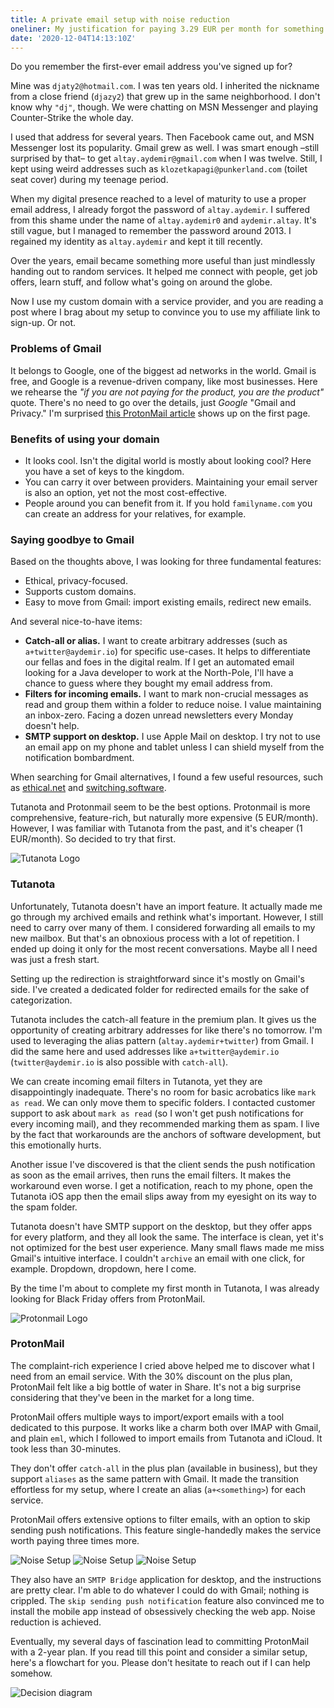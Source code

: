```yaml
---
title: A private email setup with noise reduction
oneliner: My justification for paying 3.29 EUR per month for something free.
date: '2020-12-04T14:13:10Z'
---
```


Do you remember the first-ever email address you've signed up for?

Mine was `djaty2@hotmail.com`. I was ten years old. I inherited the nickname from a close friend (`djazy2`) that grew up in the same neighborhood. I don't know why `"dj"`, though. We were chatting on MSN Messenger and playing Counter-Strike the whole day.

I used that address for several years. Then Facebook came out, and MSN Messenger lost its popularity. Gmail grew as well. I was smart enough –still surprised by that– to get `altay.aydemir@gmail.com` when I was twelve. Still, I kept using weird addresses such as `klozetkapagi@punkerland.com` (toilet seat cover) during my teenage period.

When my digital presence reached to a level of maturity to use a proper email address, I already forgot the password of `altay.aydemir`. I suffered from this shame under the name of `altay.aydemir0` and `aydemir.altay`. It's still vague, but I managed to remember the password around 2013. I regained my identity as `altay.aydemir` and kept it till recently.

Over the years, email became something more useful than just mindlessly handing out to random services. It helped me connect with people, get job offers, learn stuff, and follow what's going on around the globe.

Now I use my custom domain with a service provider, and you are reading a post where I brag about my setup to convince you to use my affiliate link to sign-up. Or not.

### Problems of Gmail

It belongs to Google, one of the biggest ad networks in the world. Gmail is free, and Google is a revenue-driven company, like most businesses. Here we rehearse the _"if you are not paying for the product, you are the product"_ quote. There's no need to go over the details, just _Google_ "Gmail and Privacy." I'm surprised [this ProtonMail article](https://protonmail.com/blog/google-privacy-problem/) shows up on the first page.

### Benefits of using your domain

- It looks cool. Isn't the digital world is mostly about looking cool? Here you have a set of keys to the kingdom.
- You can carry it over between providers. Maintaining your email server is also an option, yet not the most cost-effective.
- People around you can benefit from it. If you hold `familyname.com` you can create an address for your relatives, for example.

### Saying goodbye to Gmail

Based on the thoughts above, I was looking for three fundamental features:

- Ethical, privacy-focused.
- Supports custom domains.
- Easy to move from Gmail: import existing emails, redirect new emails.

And several nice-to-have items:

- **Catch-all or alias.** I want to create arbitrary addresses (such as `a+twitter@aydemir.io`) for specific use-cases. It helps to differentiate our fellas and foes in the digital realm. If I get an automated email looking for a Java developer to work at the North-Pole, I'll have a chance to guess where they bought my email address from.
- **Filters for incoming emails.** I want to mark non-crucial messages as read and group them within a folder to reduce noise. I value maintaining an inbox-zero. Facing a dozen unread newsletters every Monday doesn't help.
- **SMTP support on desktop.** I use Apple Mail on desktop. I try not to use an email app on my phone and tablet unless I can shield myself from the notification bombardment.

When searching for Gmail alternatives, I found a few useful resources, such as [ethical.net](https://ethical.net/resources/?resource-category=email-services) and [switching.software](https://switching.software/replace/gmail/).

Tutanota and Protonmail seem to be the best options. Protonmail is more comprehensive, feature-rich, but naturally more expensive (5 EUR/month). However, I was familiar with Tutanota from the past, and it's cheaper (1 EUR/month). So decided to try that first.

![Tutanota Logo](/images/blog/email/tutanota.jpg)

### Tutanota

Unfortunately, Tutanota doesn't have an import feature. It actually made me go through my archived emails and rethink what's important. However, I still need to carry over many of them. I considered forwarding all emails to my new mailbox. But that's an obnoxious process with a lot of repetition. I ended up doing it only for the most recent conversations. Maybe all I need was just a fresh start.

Setting up the redirection is straightforward since it's mostly on Gmail's side. I've created a dedicated folder for redirected emails for the sake of categorization.

Tutanota includes the catch-all feature in the premium plan. It gives us the opportunity of creating arbitrary addresses for like there's no tomorrow. I'm used to leveraging the alias pattern (`altay.aydemir+twitter`) from Gmail. I did the same here and used addresses like `a+twitter@aydemir.io` (`twitter@aydemir.io` is also possible with `catch-all`).

We can create incoming email filters in Tutanota, yet they are disappointingly inadequate. There's no room for basic acrobatics like `mark as read`. We can only move them to specific folders. I contacted customer support to ask about `mark as read` (so I won't get push notifications for every incoming mail), and they recommended marking them as spam. I live by the fact that workarounds are the anchors of software development, but this emotionally hurts.

Another issue I've discovered is that the client sends the push notification as soon as the email arrives, then runs the email filters. It makes the workaround even worse. I get a notification, reach to my phone, open the Tutanota iOS app then the email slips away from my eyesight on its way to the spam folder.

Tutanota doesn't have SMTP support on the desktop, but they offer apps for every platform, and they all look the same. The interface is clean, yet it's not optimized for the best user experience. Many small flaws made me miss Gmail's intuitive interface. I couldn't `archive` an email with one click, for example. Dropdown, dropdown, here I come.

By the time I'm about to complete my first month in Tutanota, I was already looking for Black Friday offers from ProtonMail.

![Protonmail Logo](/images/blog/email/protonmail.jpg)

### ProtonMail

The complaint-rich experience I cried above helped me to discover what I need from an email service. With the 30% discount on the plus plan, ProtonMail felt like a big bottle of water in Share. It's not a big surprise considering that they've been in the market for a long time.

ProtonMail offers multiple ways to import/export emails with a tool dedicated to this purpose. It works like a charm both over IMAP with Gmail, and plain `eml`, which I followed to import emails from Tutanota and iCloud. It took less than 30-minutes.

They don't offer `catch-all` in the plus plan (available in business), but they support `aliases` as the same pattern with Gmail. It made the transition effortless for my setup, where I create an alias (`a+<something>`) for each service.

ProtonMail offers extensive options to filter emails, with an option to skip sending push notifications. This feature single-handedly makes the service worth paying three times more.

![Noise Setup](/images/blog/email/setup-1.png)
![Noise Setup](/images/blog/email/setup-2.png)
![Noise Setup](/images/blog/email/setup-3.png)

They also have an `SMTP Bridge` application for desktop, and the instructions are pretty clear. I'm able to do whatever I could do with Gmail; nothing is crippled. The `skip sending push notification` feature also convinced me to install the mobile app instead of obsessively checking the web app. Noise reduction is achieved.

Eventually, my several days of fascination lead to committing ProtonMail with a 2-year plan. If you read till this point and consider a similar setup, here's a flowchart for you. Please don't hesitate to reach out if I can help somehow.

![Decision diagram](/images/blog/email/decision-diagram.jpg)
